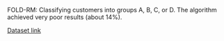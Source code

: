FOLD-RM: Classifying customers into groups A, B, C, or D. The algorithm achieved very poor results (about 14%). 

[Dataset link](https://www.kaggle.com/datasets/abisheksudarshan/customer-segmentation?select=train.csv)
